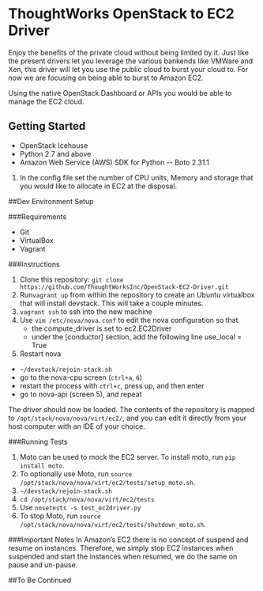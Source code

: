 # ThoughtWorks OpenStack to EC2 Driver

Enjoy the benefits of the private cloud without being limited by it. 
Just like the present drivers let you leverage the various bankends like VMWare and Xen, this driver will let you use the public cloud to burst your cloud to. For now we are focusing on being able to burst to Amazon EC2.

Using the native OpenStack Dashboard or APIs you would be able to manage the EC2 cloud. 

## Getting Started

* OpenStack Icehouse
* Python 2.7 and above
* Amazon Web Service (AWS) SDK for Python --  Boto 2.31.1

1. In the config file set the number of CPU units, Memory and storage that you would like to allocate in EC2 at the disposal.


##Dev Environment Setup

###Requirements
- Git
- VirtualBox
- Vagrant

###Instructions
1. Clone this repository: `git clone https://github.com/ThoughtWorksInc/OpenStack-EC2-Driver.git`
2. Run`vagrant up` from within the repository to create an Ubuntu virtualbox that will install devstack. This will take a couple minutes.
3. `vagrant ssh` to ssh into the new machine
4. Use `vim /etc/nova/nova.conf` to edit the nova configuration so that 
    - the compute_driver is set to ec2.EC2Driver
    - under the [conductor] section, add the following line
        use_local = True
5. Restart nova
  - `~/devstack/rejoin-stack.sh`
  - go to the nova-cpu screen (`ctrl+a`, `6`)
  - restart the process with `ctrl+c`, press up, and then enter
  - go to nova-api (screen 5), and repeat
  
The driver should now be loaded. The contents of the repository is mapped to `/opt/stack/nova/nova/virt/ec2/`, and you can edit it directly from your host computer with an IDE of your choice.

###Running Tests
1. Moto can be used to mock the EC2 server. To install moto, run `pip install moto`.
1. To optionally use Moto, run `source /opt/stack/nova/nova/virt/ec2/tests/setup_moto.sh`.
2. `~/devstack/rejoin-stack.sh`
3. `cd /opt/stack/nova/nova/virt/ec2/tests`
4. Use `nosetests -s test_ec2driver.py`
5. To stop Moto, run `source /opt/stack/nova/nova/virt/ec2/tests/shutdown_moto.sh`.

###Important Notes
In Amazon’s EC2 there is no concept of suspend and resume on instances. Therefore, we simply stop EC2 instances when suspended and start the instances when resumed, we do the same on pause and un-pause.

##To Be Continued

